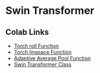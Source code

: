 # Swin Transformer
## Colab Links
- [Torch roll Function](https://colab.research.google.com/drive/1BM38cV9hzUzbvTr99MHql7W_Bd8muP5z?usp=sharing)
- [Torch linspace Function](https://colab.research.google.com/drive/1nybfpxf0qeYJIoeWNmLSdlxhQrchHmq8?usp=sharing)
- [Adaptive Average Pool Function](https://colab.research.google.com/drive/144-ahzchHlGnredVFbIBNHwAbQjY0MQE?usp=sharing)
- [Swin Transformer Class](https://colab.research.google.com/drive/1WjH-gppN8RM3NMnwDwGjitVDCS6Um4S5#scrollTo=Ua3fFXBG7iR2)